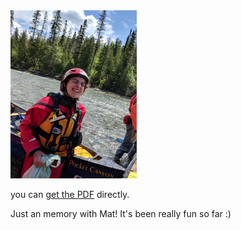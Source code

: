 <img src="IMG_1534.jpeg" height="40%" width="40%">


you can [get the PDF](/css/Academic_Resume.pdf) directly.

Just an memory with Mat! It's been really fun so far :)
